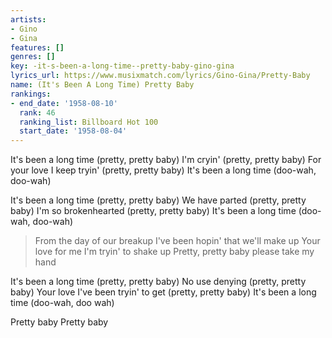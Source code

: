 ```yaml
---
artists:
- Gino
- Gina
features: []
genres: []
key: -it-s-been-a-long-time--pretty-baby-gino-gina
lyrics_url: https://www.musixmatch.com/lyrics/Gino-Gina/Pretty-Baby
name: (It's Been A Long Time) Pretty Baby
rankings:
- end_date: '1958-08-10'
  rank: 46
  ranking_list: Billboard Hot 100
  start_date: '1958-08-04'
---
```

It's been a long time (pretty, pretty baby)
I'm cryin' (pretty, pretty baby)
For your love I keep tryin' (pretty, pretty baby)
It's been a long time (doo-wah, doo-wah)

It's been a long time (pretty, pretty baby)
We have parted (pretty, pretty baby)
I'm so brokenhearted (pretty, pretty baby)
It's been a long time (doo-wah, doo-wah)

>From the day of our breakup
I've been hopin' that we'll make up
Your love for me I'm tryin' to shake up
Pretty, pretty baby please take my hand

It's been a long time (pretty, pretty baby)
No use denying (pretty, pretty baby)
Your love I've been tryin' to get (pretty, pretty baby)
It's been a long time (doo-wah, doo wah)

Pretty baby
Pretty baby
